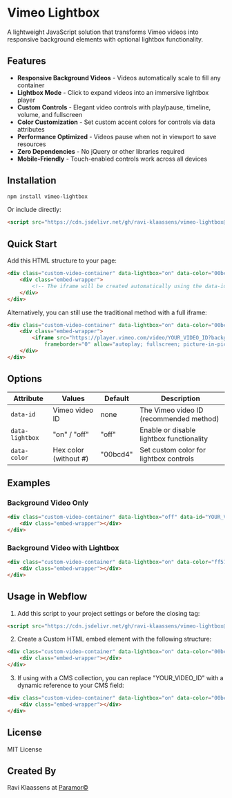 # Vimeo Lightbox

A lightweight JavaScript solution that transforms Vimeo videos into responsive background elements with optional lightbox functionality.

## Features

- **Responsive Background Videos** - Videos automatically scale to fill any container
- **Lightbox Mode** - Click to expand videos into an immersive lightbox player
- **Custom Controls** - Elegant video controls with play/pause, timeline, volume, and fullscreen
- **Color Customization** - Set custom accent colors for controls via data attributes
- **Performance Optimized** - Videos pause when not in viewport to save resources
- **Zero Dependencies** - No jQuery or other libraries required
- **Mobile-Friendly** - Touch-enabled controls work across all devices

## Installation

```bash
npm install vimeo-lightbox
```

Or include directly:

```html
<script src="https://cdn.jsdelivr.net/gh/ravi-klaassens/vimeo-lightbox@master/custom-video-element.min.js"></script>
```

## Quick Start

Add this HTML structure to your page:

```html
<div class="custom-video-container" data-lightbox="on" data-color="00bcd4" data-id="YOUR_VIDEO_ID">
    <div class="embed-wrapper">
        <!-- The iframe will be created automatically using the data-id attribute -->
    </div>
</div>
```

Alternatively, you can still use the traditional method with a full iframe:

```html
<div class="custom-video-container" data-lightbox="on" data-color="00bcd4">
    <div class="embed-wrapper">
        <iframe src="https://player.vimeo.com/video/YOUR_VIDEO_ID?background=1&autoplay=1&loop=1&byline=0&title=0"
            frameborder="0" allow="autoplay; fullscreen; picture-in-picture" allowfullscreen></iframe>
    </div>
</div>
```

## Options

| Attribute | Values | Default | Description |
|-----------|--------|---------|-------------|
| `data-id` | Vimeo video ID | none | The Vimeo video ID (recommended method) |
| `data-lightbox` | "on" / "off" | "off" | Enable or disable lightbox functionality |
| `data-color` | Hex color (without #) | "00bcd4" | Set custom color for lightbox controls |

## Examples

### Background Video Only

```html
<div class="custom-video-container" data-lightbox="off" data-id="YOUR_VIDEO_ID">
    <div class="embed-wrapper"></div>
</div>
```

### Background Video with Lightbox

```html
<div class="custom-video-container" data-lightbox="on" data-color="ff5722" data-id="YOUR_VIDEO_ID">
    <div class="embed-wrapper"></div>
</div>
```

## Usage in Webflow

1. Add this script to your project settings or before the closing </body> tag:
```html
<script src="https://cdn.jsdelivr.net/gh/ravi-klaassens/vimeo-lightbox@master/custom-video-element.min.js"></script>
```

2. Create a Custom HTML embed element with the following structure:
```html
<div class="custom-video-container" data-lightbox="on" data-color="00bcd4" data-id="YOUR_VIDEO_ID">
    <div class="embed-wrapper"></div>
</div>
```

3. If using with a CMS collection, you can replace "YOUR_VIDEO_ID" with a dynamic reference to your CMS field:
```html
<div class="custom-video-container" data-lightbox="on" data-color="00bcd4" data-id="{{ wf {&quot;path&quot;:&quot;your-cms-field&quot;,&quot;type&quot;:&quot;PlainText&quot;} }}">
    <div class="embed-wrapper"></div>
</div>
```

## License

MIT License

## Created By

Ravi Klaassens at [Paramor©](https://paramor.nl/) 